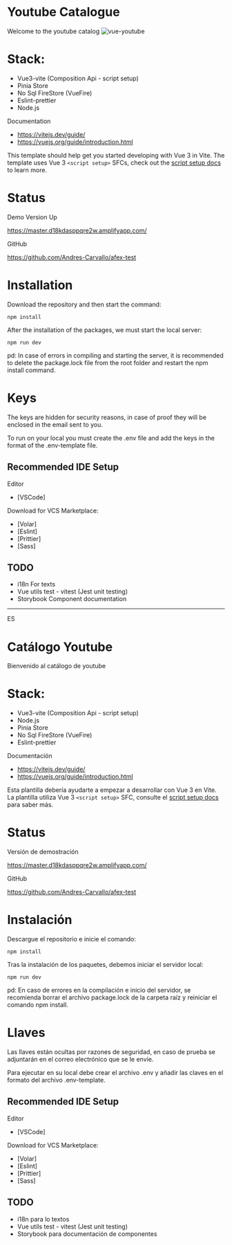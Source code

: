 # Youtube Catalogue
Welcome to the youtube catalog
<img alt="vue-youtube" src="https://raw.githubusercontent.com/anteriovieira/vue-youtube/master/media/logo.png" />
# Stack: 
- Vue3-vite (Composition Api - script setup)
- Pinia Store
- No Sql FireStore (VueFire)
- Eslint-prettier
- Node.js

Documentation
- https://vitejs.dev/guide/
- https://vuejs.org/guide/introduction.html

This template should help get you started developing with Vue 3 in Vite. The template uses Vue 3 `<script setup>` SFCs, check out the [script setup docs](https://v3.vuejs.org/api/sfc-script-setup.html#sfc-script-setup) to learn more.

# Status

Demo Version Up

https://master.d18kdasppqre2w.amplifyapp.com/

GitHub

https://github.com/Andres-Carvallo/afex-test

# Installation

Download the repository and then start the command:

```
npm install
```

After the installation of the packages, we must start the local server:

```
npm run dev
```

pd: In case of errors in compiling and starting the server, it is recommended to delete the package.lock file from the root folder and restart the npm install command.

# Keys

The keys are hidden for security reasons, in case of proof they will be enclosed in the email sent to you.

To run on your local you must create the .env file and add the keys in the format of the .env-template file.

## Recommended IDE Setup
Editor
- [VSCode]

Download for VCS Marketplace:

- [Volar]
- [Eslint]
- [Prittier]
- [Sass]

## TODO

- i18n For texts
- Vue utils test - vitest (Jest unit testing)
- Storybook Component documentation

---------------
ES 
# Catálogo Youtube
Bienvenido al catálogo de youtube

# Stack: 
- Vue3-vite (Composition Api - script setup)
- Node.js
- Pinia Store
- No Sql FireStore (VueFire)
- Eslint-prettier

Documentación
- https://vitejs.dev/guide/
- https://vuejs.org/guide/introduction.html

Esta plantilla debería ayudarte a empezar a desarrollar con Vue 3 en Vite. La plantilla utiliza Vue 3 `<script setup>` SFC, consulte el [script setup docs](https://v3.vuejs.org/api/sfc-script-setup.html#sfc-script-setup) para saber más.

# Status

Versión de demostración

https://master.d18kdasppqre2w.amplifyapp.com/

GitHub

https://github.com/Andres-Carvallo/afex-test

# Instalación

Descargue el repositorio e inicie el comando:

```
npm install
```

Tras la instalación de los paquetes, debemos iniciar el servidor local:

```
npm run dev
```

pd: En caso de errores en la compilación e inicio del servidor, se recomienda borrar el archivo package.lock de la carpeta raíz y reiniciar el comando npm install.

# Llaves

Las llaves están ocultas por razones de seguridad, en caso de prueba se adjuntarán en el correo electrónico que se le envíe.

Para ejecutar en su local debe crear el archivo .env y añadir las claves en el formato del archivo .env-template.

## Recommended IDE Setup
Editor
- [VSCode]

Download for VCS Marketplace:

- [Volar]
- [Eslint]
- [Prittier]
- [Sass]

## TODO

- i18n para lo textos
- Vue utils test - vitest (Jest unit testing)
- Storybook para documentación de componentes

